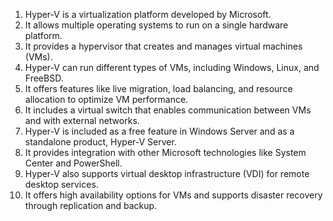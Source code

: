 

1. Hyper-V is a virtualization platform developed by Microsoft. 
2. It allows multiple operating systems to run on a single hardware platform. 
3. It provides a hypervisor that creates and manages virtual machines (VMs). 
4. Hyper-V can run different types of VMs, including Windows, Linux, and FreeBSD. 
5. It offers features like live migration, load balancing, and resource allocation to optimize VM performance. 
6. It includes a virtual switch that enables communication between VMs and with external networks. 
7. Hyper-V is included as a free feature in Windows Server and as a standalone product, Hyper-V Server. 
8. It provides integration with other Microsoft technologies like System Center and PowerShell. 
9. Hyper-V also supports virtual desktop infrastructure (VDI) for remote desktop services. 
10. It offers high availability options for VMs and supports disaster recovery through replication and backup.